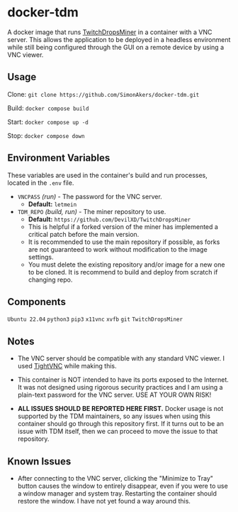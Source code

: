 # docker-tdm
A docker image that runs [TwitchDropsMiner](https://github.com/DevilXD/TwitchDropsMiner) in a container with a VNC server.
This allows the application to be deployed in a headless environment while
still being configured through the GUI on a remote device by using a VNC viewer.

## Usage
Clone:
`git clone https://github.com/SimonAkers/docker-tdm.git`

Build:
`docker compose build`

Start:
`docker compose up -d`

Stop:
`docker compose down`

## Environment Variables
These variables are used in the container's build and run processes, located in the `.env` file.
- `VNCPASS` *(run)* - The password for the VNC server.
    - **Default:** `letmein`
- `TDM_REPO` *(build, run)* - The miner repository to use.
    - **Default:** `https://github.com/DevilXD/TwitchDropsMiner`
    - This is helpful if a forked version of the miner has implemented a critical patch before the main version.
    - It is recommended to use the main repository if possible, as forks are not guaranteed to work without modification to the image settings.
    - You must delete the existing repository and/or image for a new one to be cloned. It is recommend to build and deploy from scratch if changing repo.

## Components
`Ubuntu 22.04`
`python3`
`pip3`
`x11vnc`
`xvfb`
`git`
`TwitchDropsMiner`

## Notes
- The VNC server should be compatible with any standard VNC viewer. I used [TightVNC](https://www.tightvnc.com/) while making this.

- This container is NOT intended to have its ports exposed to the Internet.
It was not designed using rigorous security practices and I am using a plain-text password for the VNC server.
USE AT YOUR OWN RISK!

- **ALL ISSUES SHOULD BE REPORTED HERE FIRST.** Docker usage is not supported by the TDM maintainers, so any issues when using this container should go
through this repository first. If it turns out to be an issue with TDM itself, then we can proceed to move the issue to that repository.

## Known Issues
- After connecting to the VNC server, clicking the "Minimize to Tray" button causes the window to entirely disappear, even if you were to use a window manager and system tray. Restarting the container should restore the window. I have not yet found a way around this.
